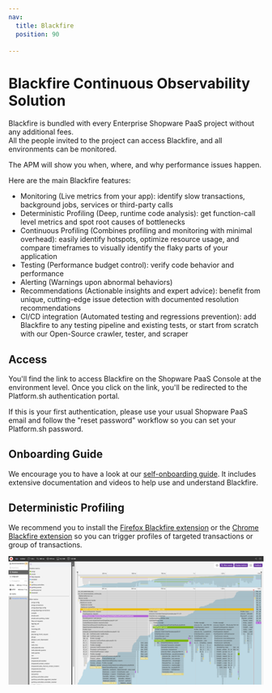 ```yaml
---
nav:
  title: Blackfire
  position: 90

---
```


# Blackfire Continuous Observability Solution

Blackfire is bundled with every Enterprise Shopware PaaS project without any additional fees.  
All the people invited to the project can access Blackfire, and all environments can be monitored.

The APM will show you when, where, and why performance issues happen.

Here are the main Blackfire features:
* Monitoring (Live metrics from your app): identify slow transactions, background jobs, services or third-party calls
* Deterministic Profiling (Deep, runtime code analysis): get function-call level metrics and spot root causes of bottlenecks
* Continuous Profiling (Combines profiling and monitoring with minimal overhead): easily identify hotspots, optimize resource usage, and compare timeframes to visually identify the flaky parts of your application
* Testing (Performance budget control): verify code behavior and performance
* Alerting (Warnings upon abnormal behaviors)
* Recommendations (Actionable insights and expert advice): benefit from unique, cutting-edge issue detection with documented resolution recommendations
* CI/CD integration (Automated testing and regressions prevention): add Blackfire to any testing pipeline and existing tests, or start from scratch with our Open-Source crawler, tester, and scraper


## Access

You'll find the link to access Blackfire on the Shopware PaaS Console at the environment level.
Once you click on the link, you'll be redirected to the Platform.sh authentication portal.

If this is your first authentication, please use your usual Shopware PaaS email and follow the "reset password" workflow so you can set your Platform.sh password.

## Onboarding Guide

We encourage you to have a look at our [self-onboarding guide](https://docs.blackfire.io/onboarding/index). It includes extensive documentation and videos to help use and understand Blackfire.

## Deterministic Profiling

We recommend you to install the [Firefox Blackfire extension](https://addons.mozilla.org/en-US/firefox/addon/blackfire/) or the [Chrome Blackfire extension](https://chromewebstore.google.com/detail/blackfire-profiler/miefikpgahefdbcgoiicnmpbeeomffld?hl=en) so you can trigger profiles of targeted transactions or group of transactions.

![Blackfire profile](../../assets/blackfire-profile.png)